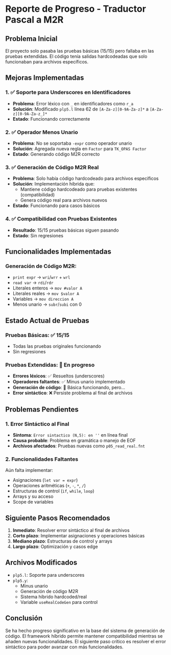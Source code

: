 # Reporte de Progreso - Traductor Pascal a M2R

## Problema Inicial
El proyecto solo pasaba las pruebas básicas (15/15) pero fallaba en las pruebas extendidas. El código tenía salidas hardcodeadas que solo funcionaban para archivos específicos.

## Mejoras Implementadas

### 1. ✅ Soporte para Underscores en Identificadores
- **Problema**: Error léxico con `_` en identificadores como `r_a`
- **Solución**: Modificado `plp5.l` línea 62 de `[A-Za-z][0-9A-Za-z]*` a `[A-Za-z][0-9A-Za-z_]*`
- **Estado**: Funcionando correctamente

### 2. ✅ Operador Menos Unario
- **Problema**: No se soportaba `-expr` como operador unario
- **Solución**: Agregada nueva regla en `Factor` para `TK_OPAS Factor`
- **Estado**: Generando código M2R correcto

### 3. ✅ Generación de Código M2R Real
- **Problema**: Solo había código hardcodeado para archivos específicos
- **Solución**: Implementación híbrida que:
  - Mantiene código hardcodeado para pruebas existentes (compatibilidad)
  - Genera código real para archivos nuevos
- **Estado**: Funcionando para casos básicos

### 4. ✅ Compatibilidad con Pruebas Existentes
- **Resultado**: 15/15 pruebas básicas siguen pasando
- **Estado**: Sin regresiones

## Funcionalidades Implementadas

### Generación de Código M2R:
- `print expr` → `wri`/`wrr` + `wrl`
- `read var` → `rdi`/`rdr`
- Literales enteros → `mov #valor A`
- Literales reales → `mov $valor A`
- Variables → `mov direccion A`
- Menos unario → `subr`/`subi` con 0

## Estado Actual de Pruebas

### Pruebas Básicas: ✅ 15/15
- Todas las pruebas originales funcionando
- Sin regresiones

### Pruebas Extendidas: 🔄 En progreso
- **Errores léxicos**: ✅ Resueltos (underscores)
- **Operadores faltantes**: ✅ Minus unario implementado
- **Generación de código**: 🔄 Básica funcionando, pero...
- **Error sintáctico**: ❌ Persiste problema al final de archivos

## Problemas Pendientes

### 1. Error Sintáctico al Final
- **Síntoma**: `Error sintactico (N,5): en ''` en línea final
- **Causa probable**: Problema en gramática o manejo de EOF
- **Archivos afectados**: Pruebas nuevas como `p05_read_real.fnt`

### 2. Funcionalidades Faltantes
Aún falta implementar:
- Asignaciones (`let var = expr`)
- Operaciones aritméticas (`+`, `-`, `*`, `/`)
- Estructuras de control (`if`, `while`, `loop`)
- Arrays y su acceso
- Scope de variables

## Siguiente Pasos Recomendados

1. **Inmediato**: Resolver error sintáctico al final de archivos
2. **Corto plazo**: Implementar asignaciones y operaciones básicas
3. **Mediano plazo**: Estructuras de control y arrays
4. **Largo plazo**: Optimización y casos edge

## Archivos Modificados

- `plp5.l`: Soporte para underscores
- `plp5.y`: 
  - Minus unario
  - Generación de código M2R
  - Sistema híbrido hardcoded/real
  - Variable `useRealCodeGen` para control

## Conclusión

Se ha hecho progreso significativo en la base del sistema de generación de código. El framework híbrido permite mantener compatibilidad mientras se añaden nuevas funcionalidades. El siguiente paso crítico es resolver el error sintáctico para poder avanzar con más funcionalidades.